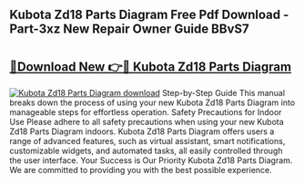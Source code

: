 ## Kubota Zd18 Parts Diagram Free Pdf Download - Part-3xz New Repair Owner Guide BBvS7

# <h2><a href="http://dfnr39k.blite.top/?on=Kubota+Zd18+Parts+Diagram">🔗Download New 👉🔴 Kubota Zd18 Parts Diagram</a></h2>

[![Kubota Zd18 Parts Diagram download](https://i.imgur.com/lujVjoI.png)](http://dfnr39k.blite.top/?on=Kubota+Zd18+Parts+Diagram)
Step-by-Step Guide This manual breaks down the process of using your new Kubota Zd18 Parts Diagram into manageable steps for effortless operation. Safety Precautions for Indoor Use Please adhere to all safety precautions when using your new Kubota Zd18 Parts Diagram indoors. Kubota Zd18 Parts Diagram offers users a range of advanced features, such as virtual assistant, smart notifications, customizable widgets, and automated tasks, all easily controlled through the user interface. Your Success is Our Priority Kubota Zd18 Parts Diagram. We are committed to providing you with the best possible experience.
